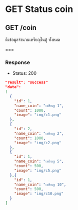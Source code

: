 # GET Status coin

## GET /coin
ดึงข้อมูลจำนวนเหรียญในตู้ ทั้งหมด

===

### Response

* Status: 200

```json
"result": "success"
"data":
[
  {
    "id": 1,
    "name_coin": "เหรียญ 1",
    "count": 1000,
    "image": "img/c1.png"
  },
  {
    "id": 2,
    "name_coin": "เหรียญ 2",
    "count": 1000,
    "image": "img/c2.png"
  },
  {
    "id": 1,
    "name_coin": "เหรียญ 5",
    "count": 500,
    "image": "img/c5.png"
  },{
    "id": 1,
    "name_coin": "เหรียญ 10",
    "count": 500,
    "image": "img/c10.png"
  }
]
```